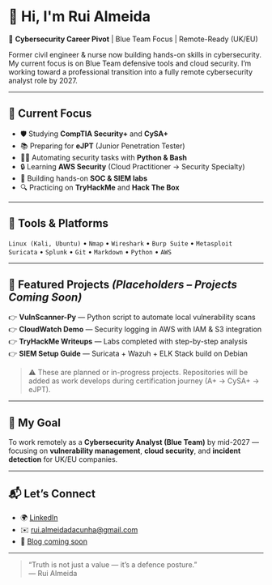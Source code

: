 # 👋 Hi, I'm Rui Almeida

🔐 **Cybersecurity Career Pivot** | Blue Team Focus | Remote-Ready (UK/EU)

Former civil engineer & nurse now building hands-on skills in cybersecurity. My current focus is on Blue Team defensive tools and cloud security. I’m working toward a professional transition into a fully remote cybersecurity analyst role by 2027.

---

## 🎯 Current Focus

- 🛡️ Studying **CompTIA Security+** and **CySA+**
- 📚 Preparing for **eJPT** (Junior Penetration Tester)
- 👨‍💻 Automating security tasks with **Python & Bash**
- 🔒 Learning **AWS Security** (Cloud Practitioner → Security Specialty)
- 🚀 Building hands-on **SOC & SIEM labs**
- 🔍 Practicing on **TryHackMe** and **Hack The Box**

---

## 🧰 Tools & Platforms

`Linux (Kali, Ubuntu)` • `Nmap` • `Wireshark` • `Burp Suite` • `Metasploit`  
`Suricata` • `Splunk` • `Git` • `Markdown` • `Python` • `AWS`

---

## 📁 Featured Projects *(Placeholders – Projects Coming Soon)*

👉 **VulnScanner-Py** — Python script to automate local vulnerability scans  
👉 **CloudWatch Demo** — Security logging in AWS with IAM & S3 integration  
👉 **TryHackMe Writeups** — Labs completed with step-by-step analysis  
👉 **SIEM Setup Guide** — Suricata + Wazuh + ELK Stack build on Debian

> ⚠️ These are planned or in-progress projects. Repositories will be added as work develops during certification journey (A+ → CySA+ → eJPT).
---

## 🧭 My Goal

To work remotely as a **Cybersecurity Analyst (Blue Team)** by mid-2027 —  
focusing on **vulnerability management**, **cloud security**, and **incident detection** for UK/EU companies.

---

## 📬 Let’s Connect

- 🌍 [LinkedIn](https://linkedin.com/in/ruialmeida-cyber)  
- ✉️ rui.almeidadacunha@gmail.com
- 📓 [Blog coming soon](#)

---

> “Truth is not just a value — it’s a defence posture.”  
> — Rui Almeida
